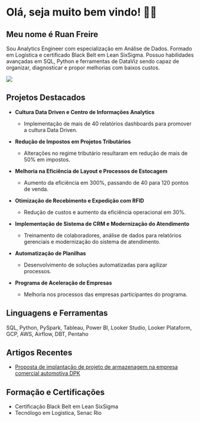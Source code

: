 # Olá, seja muito bem vindo! 🎲😁 
##  Meu nome é Ruan Freire
Sou Analytics Engineer com especialização em Análise de Dados. Formado em Logística e certificado Black Belt em Lean SixSigma. 
Possuo habilidades avançadas em SQL, Python e ferramentas de DataViz sendo capaz de organizar, diagnosticar e propor melhorias com baixos custos.

<div> 

  <a href="https://www.linkedin.com/in/ruanfreire/" target="_blank"><img src="https://img.shields.io/badge/-LinkedIn-%230077B5?style=for-the-badge&logo=linkedin&logoColor=white" target="_blank"></a> 
 
  
 
</div>

## Projetos Destacados

- **Cultura Data Driven e Centro de Informações Analytics**
  - Implementação de mais de 40 relatórios dashboards para promover a cultura Data Driven.

- **Redução de Impostos em Projetos Tributários**
  - Alterações no regime tributário resultaram em redução de mais de 50% em impostos.

- **Melhoria na Eficiência de Layout e Processos de Estocagem**
  - Aumento da eficiência em 300%, passando de 40 para 120 pontos de venda.

- **Otimização de Recebimento e Expedição com RFID**
  - Redução de custos e aumento da eficiência operacional em 30%.

- **Implementação de Sistema de CRM e Modernização do Atendimento**
  - Treinamento de colaboradores, análise de dados para relatórios gerenciais e modernização do sistema de atendimento.

- **Automatização de Planilhas**
  - Desenvolvimento de soluções automatizadas para agilizar processos.

- **Programa de Aceleração de Empresas**
  - Melhoria nos processos das empresas participantes do programa.

## Linguagens e Ferramentas

SQL, Python, PySpark, Tableau, Power BI, Looker Studio, Looker Plataform, GCP, AWS, Airflow, DBT, Pentaho

## Artigos Recentes

- [Proposta de implantação de projeto de armazenagem na empresa comercial automotiva DPK](http://www.fmepro.org/ojs/index.php/aem/article/view/300/153)

## Formação e Certificações

- Certificação Black Belt em Lean SixSigma
- Tecnólogo em Logística, Senac Rio

<div align="center">
  <a href="https://github.com/FreireRuan">
</div>
